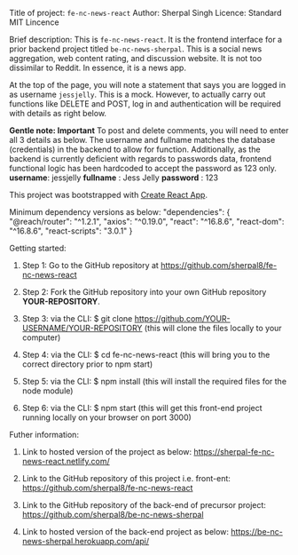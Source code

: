 Title of project: `fe-nc-news-react`
Author: Sherpal Singh
Licence: Standard MIT Lincence

Brief description:
This is `fe-nc-news-react`. It is the frontend interface for a prior backend project titled `be-nc-news-sherpal`. This is a social news aggregation, web content rating, and discussion website. It is not too dissimilar to Reddit. In essence, it is a news app.

At the top of the page, you will note a statement that says you are logged in as username `jessjelly`. This is a mock. However, to actually carry out functions like DELETE and POST, log in and authentication will be required with details as right below.

**Gentle note: Important**
To post and delete comments, you will need to enter all 3 details as below. The username and fullname matches the database (credentials) in the backend to allow for function. Additionally, as the backend is currently deficient with regards to passwords data, frontend functional logic has been hardcoded to accept the password as 123 only.
**username**: jessjelly
**fullname** : Jess Jelly
**password** : 123

This project was bootstrapped with [Create React App](https://github.com/facebook/create-react-app).

Minimum dependency versions as below:
"dependencies": {
"@reach/router": "^1.2.1",
"axios": "^0.19.0",
"react": "^16.8.6",
"react-dom": "^16.8.6",
"react-scripts": "3.0.1"
}

Getting started:

1. Step 1:
   Go to the GitHub repository at https://github.com/sherpal8/fe-nc-news-react

2. Step 2:
   Fork the GitHub repository into your own GitHub repository **YOUR-REPOSITORY**.

3. Step 3:
   via the CLI: \$ git clone https://github.com/YOUR-USERNAME/YOUR-REPOSITORY
   (this will clone the files locally to your computer)

4. Step 4:
   via the CLI: \$ cd fe-nc-news-react
   (this will bring you to the correct directory prior to npm start)

5. Step 5:
   via the CLI: \$ npm install
   (this will install the required files for the node module)

6. Step 6:
   via the CLI: \$ npm start
   (this will get this front-end project running locally on your browser on port 3000)

Futher information:

1. Link to hosted version of the project as below:
   https://sherpal-fe-nc-news-react.netlify.com/

2. Link to the GitHub repository of this project i.e. front-ent:
   https://github.com/sherpal8/fe-nc-news-react

3. Link to the GitHub repository of the back-end of precursor project:
   https://github.com/sherpal8/be-nc-news-sherpal

4. Link to hosted version of the back-end project as below:
   https://be-nc-news-sherpal.herokuapp.com/api/
